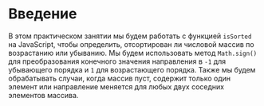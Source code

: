 # Введение

В этом практическом занятии мы будем работать с функцией `isSorted` на JavaScript, чтобы определить, отсортирован ли числовой массив по возрастанию или убыванию. Мы будем использовать метод `Math.sign()` для преобразования конечного значения направления в `-1` для убывающего порядка и `1` для возрастающего порядка. Также мы будем обрабатывать случаи, когда массив пуст, содержит только один элемент или направление меняется для любых двух соседних элементов массива.
